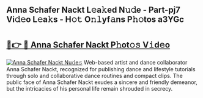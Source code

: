 ## Anna Schafer Nackt L𝚎a𝚔ed N𝚞𝚍e - Part-pj7 Vi𝚍𝚎o L𝚎a𝚔s - H𝚘𝚝 O𝚗𝚕yf𝚊ns P𝚑𝚘tos a3YGc

# <h2><a href="http://kfeerb8.oniu.top/?m=Anna+Schafer+Nackt">🔗👉 🔴 Anna Schafer Nackt P𝚑ot𝚘𝚜 V𝚒d𝚎o</a></h2>

[![Anna Schafer Nackt Nu𝚍e𝚜](https://i.imgur.com/0qMVB7G.gif)](http://kfeerb8.oniu.top/?m=Anna+Schafer+Nackt)
Web-based artist and dance collaborator Anna Schafer Nackt, recognized for publishing dance and lifestyle tutorials through solo and collaborative dance routines and compact clips. The public face of Anna Schafer Nackt exudes a sincere and friendly demeanor, but the intricacies of his personal life remain shrouded in secrecy.  
